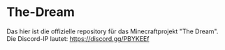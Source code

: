 # The-Dream
Das hier ist die offizielle repository für das Minecraftprojekt "The Dream".
Die Discord-IP lautet: https://discord.gg/PBYKEEf
